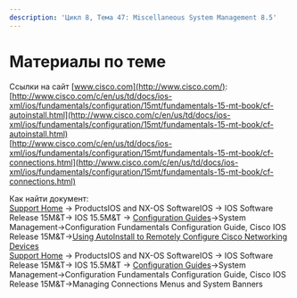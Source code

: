 ```yaml
---
description: 'Цикл 8, Тема 47: Miscellaneous System Management 8.5'
---
```


# Материалы по теме

Ссылки на сайт [www.cisco.com](http://www.cisco.com/):  
[http://www.cisco.com/c/en/us/td/docs/ios-xml/ios/fundamentals/configuration/15mt/fundamentals-15-mt-book/cf-autoinstall.html](http://www.cisco.com/c/en/us/td/docs/ios-xml/ios/fundamentals/configuration/15mt/fundamentals-15-mt-book/cf-autoinstall.html)  
[http://www.cisco.com/c/en/us/td/docs/ios-xml/ios/fundamentals/configuration/15mt/fundamentals-15-mt-book/cf-connections.html](http://www.cisco.com/c/en/us/td/docs/ios-xml/ios/fundamentals/configuration/15mt/fundamentals-15-mt-book/cf-connections.html)

Как найти документ:  
[Support Home](http://www.cisco.com/c/en/us/support/index.html) → ProductsIOS and NX-OS SoftwareIOS → IOS Software Release 15M&T→ IOS 15.5M&T → [Configuration Guides](http://www.cisco.com/c/en/us/support/ios-nx-os-software/ios-15-5m-t/products-installation-and-configuration-guides-list.html)→System Management→Configuration Fundamentals Configuration Guide, Cisco IOS Release 15M&T→[Using AutoInstall to Remotely Configure Cisco Networking Devices](http://www.cisco.com/c/en/us/td/docs/ios-xml/ios/fundamentals/configuration/15mt/fundamentals-15-mt-book/cf-autoinstall.html)  
[Support Home](http://www.cisco.com/c/en/us/support/index.html) → ProductsIOS and NX-OS SoftwareIOS → IOS Software Release 15M&T→ IOS 15.5M&T → [Configuration Guides](http://www.cisco.com/c/en/us/support/ios-nx-os-software/ios-15-5m-t/products-installation-and-configuration-guides-list.html)→System Management→Configuration Fundamentals Configuration Guide, Cisco IOS Release 15M&T→Managing Connections Menus and System Banners

